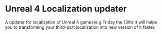 # Unreal 4 Localization updater
A updater for localization of Unreal 4 games(e.g Friday the 13th)
It will helps you to transforming your third-part localization into new version of it faster.
